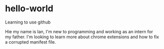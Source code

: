 # hello-world
Learning to use github

Hie my name is Ian, I'm new to programming and working as an intern for my father.
I'm looking to learn more about chrome extensions and how to fix a corrupted manifest file.
